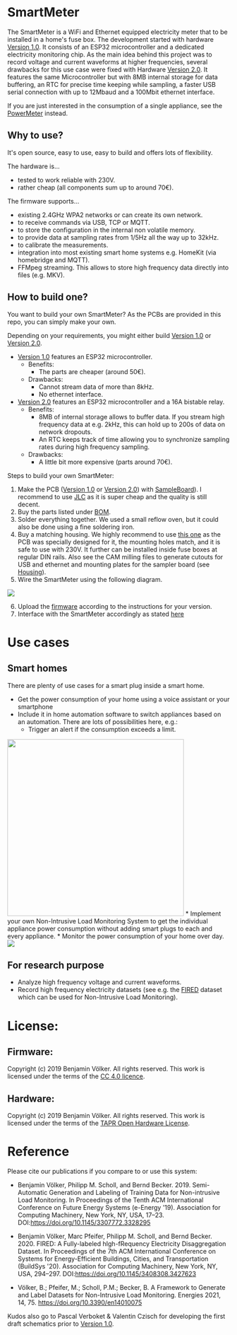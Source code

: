 # SmartMeter

The SmartMeter is a WiFi and Ethernet equipped electricity meter that to be installed in a home's fuse box. 
The development started with hardware [Version 1.0](/Schematic/Version_1). It consists of an ESP32 microcontroller and a dedicated electricity monitoring chip. As the main idea behind this project was to record voltage and current waveforms at higher frequencies, several drawbacks for this use case were fixed with Hardware [Version 2.0](/Schematic/Version_2). It features the same Microcontroller but with 8MB internal storage for data buffering, an RTC for precise time keeping while sampling, a faster USB serial connection with up to 12Mbaud and a 100Mbit ethernet interface.

If you are just interested in the consumption of a single appliance, see the [PowerMeter](https://github.com/voelkerb/powermeter) instead.


## Why to use?
It's open source, easy to use, easy to build and offers lots of flexibility. 

The hardware is...
* tested to work reliable with 230V.
* rather cheap (all components sum up to around 70€).

The firmware supports...
* existing 2.4GHz WPA2 networks or can create its own network.
* to receive commands via USB, TCP or MQTT.
* to store the configuration in the internal non volatile memory.
* to provide data at sampling rates from 1/5Hz all the way up to 32kHz.
* to calibrate the measurements.
* integration into most existing smart home systems e.g. HomeKit (via homebridge and MQTT).
* FFMpeg streaming. This allows to store high frequency data directly into files (e.g. MKV).


## How to build one?
You want to build your own SmartMeter? As the PCBs are provided in this repo, you can simply make your own.

Depending on your requirements, you might either build [Version 1.0](/Schematic/Version_1) or [Version 2.0](/Schematic/Version_2). 
* [Version 1.0](/Schematic/Version_1) features an ESP32 microcontroller.
    * Benefits: 
        * The parts are cheaper (around 50€).
    * Drawbacks:
        * Cannot stream data of more than 8kHz.
        * No ethernet interface.
* [Version 2.0](/Schematic/Version_2) features an ESP32 microcontroller and a 16A bistable relay.
    * Benefits: 
        * 8MB of internal storage allows to buffer data. If you stream high frequency data at e.g. 2kHz, this can hold up to 200s of data on network dropouts.
        * An RTC keeps track of time allowing you to synchronize sampling rates during high frequency sampling.
    * Drawbacks:
        * A little bit more expensive (parts around 70€).

Steps to build your own SmartMeter:
1. Make the PCB ([Version 1.0](/Schematic/Version_1) or [Version 2.0](/Schematic/Version_2)) with [SampleBoard](/Schematic/SampleBoard)). I recommend to use [JLC](https://jlcpcb.com) as it is super cheap and the quality is still decent.
2. Buy the parts listed under [BOM](/BOM).
3. Solder everything together. We used a small reflow oven, but it could also be done using a fine soldering iron. 
4. Buy a matching housing. We highly recommend to use [this one](https://www.voelkner.de/products/694730/Weltron-MR9-C-FA-RAL7035-ABS-Hutschienen-Gehaeuse-157.5-x-90-x-68-ABS-Lichtgrau-RAL-7035-1St..html) as the PCB was specially designed for it, the mounting holes match, and it is safe to use with 230V. It further can be installed inside fuse boxes at regular DIN rails. Also see the CAM milling files to generate cutouts for USB and ethernet and mounting plates for the sampler board (see [Housing](/Hosuing)). 
5. Wire the SmartMeter using the following diagram. 

<img src="/docu/figures/installation.png">

6. Upload the [firmware](/Firmware) according to the instructions for your version. 
7. Interface with the SmartMeter accordingly as stated [here](/docu/README_Firmware_Cmds.md) 

# Use cases
## Smart homes
There are plenty of use cases for a smart plug inside a smart home.
* Get the power consumption of your home using a voice assistant or your smartphone
* Include it in home automation software to switch appliances based on an automation. There are lots of possibilities here, e.g.: 
    * Trigger an alert if the consumption exceeds a limit.
<img src="/docu/figures/eveApp.jpeg" width="400px">
* Implement your own Non-Intrusive Load Monitoring System to get the individual appliance power consumption without adding smart plugs to each and every appliance.
* Monitor the power consumption of your home over day.
<img src="/docu/figures/home.jpg">

## For research purpose
* Analyze high frequency voltage and current waveforms.
* Record high frequency electricity datasets (see e.g. the [FIRED](https://github.com/voelkerb/FIRED_dataset_helper) dataset which can be used for Non-Intrusive Load Monitoring).


# License:
## Firmware:
Copyright (c) 2019 Benjamin Völker. All rights reserved.
This work is licensed under the terms of the [CC 4.0 licence](https://creativecommons.org/licenses/by/4.0/).

## Hardware:
Copyright (c) 2019 Benjamin Völker. All rights reserved.
This work is licensed under the terms of the [TAPR Open Hardware License](https://web.tapr.org/TAPR_Open_Hardware_License_v1.0.txt).

# Reference

Please cite our publications if you compare to or use this system:
* Benjamin Völker, Philipp M. Scholl, and Bernd Becker. 2019. Semi-Automatic Generation and Labeling of Training Data for Non-intrusive Load Monitoring. In Proceedings of the Tenth ACM International Conference on Future Energy Systems (e-Energy '19). Association for Computing Machinery, New York, NY, USA, 17–23. DOI:https://doi.org/10.1145/3307772.3328295
 
* Benjamin Völker, Marc Pfeifer, Philipp M. Scholl, and Bernd Becker. 2020. FIRED: A Fully-labeled hIgh-fRequency Electricity Disaggregation Dataset. In Proceedings of the 7th ACM International Conference on Systems for Energy-Efficient Buildings, Cities, and Transportation (BuildSys '20). Association for Computing Machinery, New York, NY, USA, 294–297. DOI:https://doi.org/10.1145/3408308.3427623

* Völker, B.; Pfeifer, M.; Scholl, P.M.; Becker, B. A Framework to Generate and Label Datasets for Non-Intrusive Load Monitoring. Energies 2021, 14, 75. https://doi.org/10.3390/en14010075


Kudos also go to Pascal Verboket & Valentin Czisch for developing the first draft schematics prior to [Version 1.0](/Schematic/Version_1).
